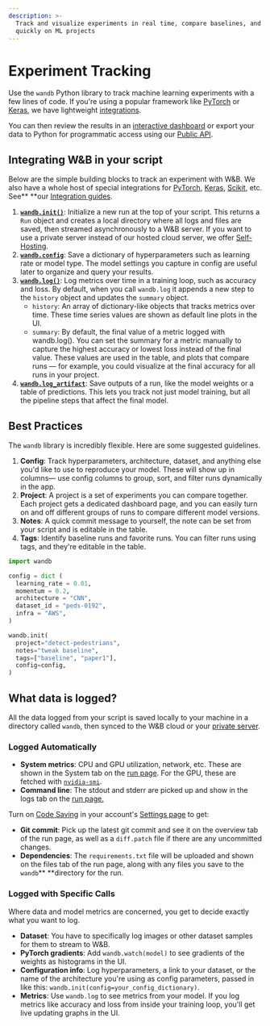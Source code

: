 ```yaml
---
description: >-
  Track and visualize experiments in real time, compare baselines, and iterate
  quickly on ML projects
---
```


# Experiment Tracking

Use the `wandb` Python library to track machine learning experiments with a few lines of code. If you're using a popular framework like [PyTorch](../integrations/pytorch.md) or [Keras](../integrations/keras.md), we have lightweight [integrations](../integrations/).

You can then review the results in an [interactive dashboard](app.md) or export your data to Python for programmatic access using our [Public API](https://github.com/wandb/gitbook/tree/9daa732ca79ab1f56edf77631db3bdb259e0b3c5/guides/track/advanced/public-api-guide.md).

## Integrating W\&B in your script

Below are the simple building blocks to track an experiment with W\&B. We also have a whole host of special integrations for [PyTorch](../integrations/pytorch.md), [Keras](../integrations/keras.md), [Scikit](../integrations/scikit.md), etc. See** **our [Integration guides](../integrations/).

1. [**`wandb.init()`**](launch.md): Initialize a new run at the top of your script. This returns a `Run` object and creates a local directory where all logs and files are saved, then streamed asynchronously to a W\&B server. If you want to use a private server instead of our hosted cloud server, we offer [Self-Hosting](../self-hosted/).
2. [**`wandb.config`**](config.md): Save a dictionary of hyperparameters such as learning rate or model type. The model settings you capture in config are useful later to organize and query your results.
3. [**`wandb.log()`**](log/): Log metrics over time in a training loop, such as accuracy and loss. By default, when you call `wandb.log` it appends a new step to the `history` object and updates the `summary` object.
   * `history`: An array of dictionary-like objects that tracks metrics over time. These time series values are shown as default line plots in the UI.
   * `summary`: By default, the final value of a metric logged with wandb.log(). You can set the summary for a metric manually to capture the highest accuracy or lowest loss instead of the final value. These values are used in the table, and plots that compare runs — for example, you could visualize at the final accuracy for all runs in your project.
4. [**`wandb.log_artifact`**](../artifacts/): Save outputs of a run, like the model weights or a table of predictions. This lets you track not just model training, but all the pipeline steps that affect the final model.

## Best Practices

The `wandb` library is incredibly flexible. Here are some suggested guidelines.

1. **Config**: Track hyperparameters, architecture, dataset, and anything else you'd like to use to reproduce your model. These will show up in columns— use config columns to group, sort, and filter runs dynamically in the app.
2. **Project**: A project is a set of experiments you can compare together. Each project gets a dedicated dashboard page, and you can easily turn on and off different groups of runs to compare different model versions.
3. **Notes**: A quick commit message to yourself, the note can be set from your script and is editable in the table.
4. **Tags**: Identify baseline runs and favorite runs. You can filter runs using tags, and they're editable in the table.

```python
import wandb

config = dict (
  learning_rate = 0.01,
  momentum = 0.2,
  architecture = "CNN",
  dataset_id = "peds-0192",
  infra = "AWS",
)

wandb.init(
  project="detect-pedestrians",
  notes="tweak baseline",
  tags=["baseline", "paper1"],
  config=config,
)
```

## What data is logged?

All the data logged from your script is saved locally to your machine in a directory called `wandb`, then synced to the W\&B cloud or your [private server](../self-hosted/).

### **Logged Automatically**

* **System metrics**: CPU and GPU utilization, network, etc. These are shown in the System tab on the [run page](../../ref/app/pages/run-page.md). For the GPU, these are fetched with [`nvidia-smi`](https://developer.nvidia.com/nvidia-system-management-interface).
* **Command line**: The stdout and stderr are picked up and show in the logs tab on the [run page.](../../ref/app/pages/run-page.md)

Turn on [Code Saving](http://wandb.me/code-save-colab) in your account's [Settings page](https://wandb.ai/settings) to get:

* **Git commit**: Pick up the latest git commit and see it on the overview tab of the run page, as well as a `diff.patch` file if there are any uncommitted changes.
* **Dependencies**: The `requirements.txt` file will be uploaded and shown on the files tab of the run page, along with any files you save to the `wandb`** **directory for the run.

### Logged with Specific Calls

Where data and model metrics are concerned, you get to decide exactly what you want to log.

* **Dataset**: You have to specifically log images or other dataset samples for them to stream to W\&B.
* **PyTorch gradients**: Add `wandb.watch(model)` to see gradients of the weights as histograms in the UI.
* **Configuration info**: Log hyperparameters, a link to your dataset, or the name of the architecture you're using as config parameters, passed in like this: `wandb.init(config=your_config_dictionary)`.
* **Metrics**: Use `wandb.log` to see metrics from your model. If you log metrics like accuracy and loss from inside your training loop, you'll get live updating graphs in the UI.
